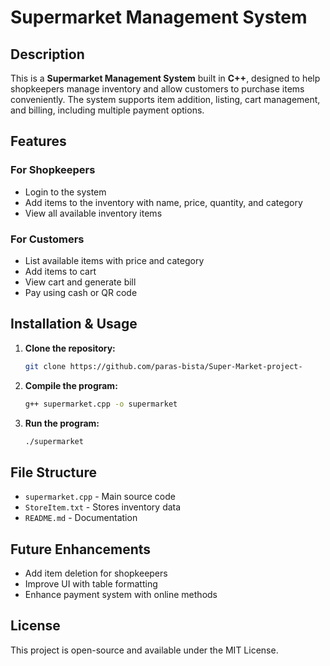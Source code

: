 # Supermarket Management System

## Description
This is a **Supermarket Management System** built in **C++**, designed to help shopkeepers manage inventory and allow customers to purchase items conveniently. The system supports item addition, listing, cart management, and billing, including multiple payment options.

## Features
### **For Shopkeepers**
- Login to the system
- Add items to the inventory with name, price, quantity, and category
- View all available inventory items

### **For Customers**
- List available items with price and category
- Add items to cart
- View cart and generate bill
- Pay using cash or QR code

## Installation & Usage
1. **Clone the repository:**
   ```sh
   git clone https://github.com/paras-bista/Super-Market-project-
   ```
2. **Compile the program:**
   ```sh
   g++ supermarket.cpp -o supermarket
   ```
3. **Run the program:**
   ```sh
   ./supermarket
   ```

## File Structure
- `supermarket.cpp` - Main source code
- `StoreItem.txt` - Stores inventory data
- `README.md` - Documentation

## Future Enhancements
- Add item deletion for shopkeepers
- Improve UI with table formatting
- Enhance payment system with online methods

## License
This project is open-source and available under the MIT License.

